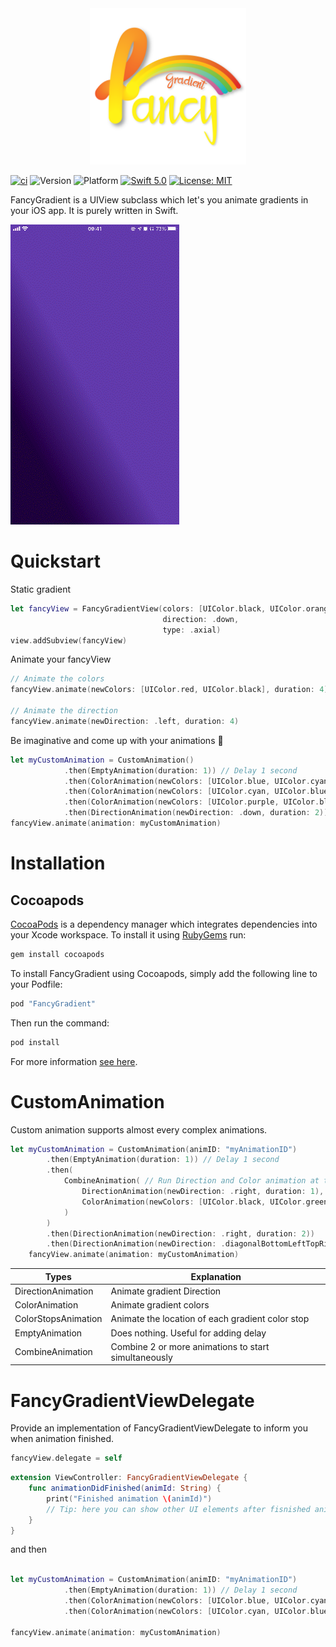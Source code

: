 <div align="center">
    <img height=250px src="icon.png" alt="Fancy-gradient Logo">
</div>

[![ci](https://github.com/Nikoloutsos/fancy-gradient/actions/workflows/ci.yml/badge.svg)](https://github.com/Nikoloutsos/fancy-gradient/actions/workflows/ci.yml)
![Version](https://img.shields.io/cocoapods/v/FancyGradient.svg?style=flat)
![Platform](https://img.shields.io/cocoapods/p/FancyGradient.svg?style=flat)
[![Swift 5.0](https://img.shields.io/badge/Swift-5.0-orange.svg?style=flat)](https://swift.org/)
[![License: MIT](https://img.shields.io/badge/License-MIT-yellow.svg)](https://opensource.org/licenses/MIT)

FancyGradient is a UIView subclass which let's you animate gradients in your iOS app. It is purely written in Swift.

![Example](/docs/demoFancyGradient.gif)


# Quickstart

Static gradient
```swift
let fancyView = FancyGradientView(colors: [UIColor.black, UIColor.orange],
                                  direction: .down,
                                  type: .axial)
view.addSubview(fancyView)
```

Animate your fancyView
```swift
// Animate the colors
fancyView.animate(newColors: [UIColor.red, UIColor.black], duration: 4)

// Animate the direction
fancyView.animate(newDirection: .left, duration: 4)
```

Be imaginative and come up with your animations 🌈
```swift
let myCustomAnimation = CustomAnimation()
            .then(EmptyAnimation(duration: 1)) // Delay 1 second
            .then(ColorAnimation(newColors: [UIColor.blue, UIColor.cyan], duration: 3)) // Color animation
            .then(ColorAnimation(newColors: [UIColor.cyan, UIColor.blue], duration: 3)) // Another color animation after previous finished
            .then(ColorAnimation(newColors: [UIColor.purple, UIColor.blue, UIColor.black], duration: 3))
            .then(DirectionAnimation(newDirection: .down, duration: 2))
fancyView.animate(animation: myCustomAnimation)
```


# Installation

## Cocoapods


[CocoaPods](http://cocoapods.org) is a dependency manager which integrates dependencies into your Xcode workspace. To install it using [RubyGems](https://rubygems.org/) run:

```bash
gem install cocoapods
```

To install FancyGradient using Cocoapods, simply add the following line to your Podfile:

```ruby
pod "FancyGradient"
```

Then run the command:

```bash
pod install
```

For more information [see here](https://cocoapods.org/#getstarted).

# CustomAnimation
Custom animation supports almost every complex animations.

```swift
let myCustomAnimation = CustomAnimation(animID: "myAnimationID")
        .then(EmptyAnimation(duration: 1)) // Delay 1 second
        .then(
            CombineAnimation( // Run Direction and Color animation at the same time.(combine them)
                DirectionAnimation(newDirection: .right, duration: 1),
                ColorAnimation(newColors: [UIColor.black, UIColor.green], duration: 3)
            )
        )
        .then(DirectionAnimation(newDirection: .right, duration: 2))
        .then(DirectionAnimation(newDirection: .diagonalBottomLeftTopRight, duration: 2))
    fancyView.animate(animation: myCustomAnimation)
```

| Types  | Explanation |
| ------------- | ------------- |
| DirectionAnimation  | Animate gradient Direction |
| ColorAnimation  | Animate gradient colors |
| ColorStopsAnimation  | Animate the location of each gradient color stop|
| EmptyAnimation  | Does nothing. Useful for adding delay |
| CombineAnimation  | Combine 2 or more animations to start simultaneously |



# FancyGradientViewDelegate
Provide an implementation of FancyGradientViewDelegate to inform you when animation finished.

```swift
fancyView.delegate = self
```

```swift
extension ViewController: FancyGradientViewDelegate {
    func animationDidFinished(animId: String) {
        print("Finished animation \(animId)")
        // Tip: here you can show other UI elements after fisnished animation.
    }
}
```


and then
```swift

let myCustomAnimation = CustomAnimation(animID: "myAnimationID")
            .then(EmptyAnimation(duration: 1)) // Delay 1 second
            .then(ColorAnimation(newColors: [UIColor.blue, UIColor.cyan], duration: 3)) // Color animation after the delay
            .then(ColorAnimation(newColors: [UIColor.cyan, UIColor.blue], duration: 3)) // Another color animation after previous finished
            
fancyView.animate(animation: myCustomAnimation)
```
